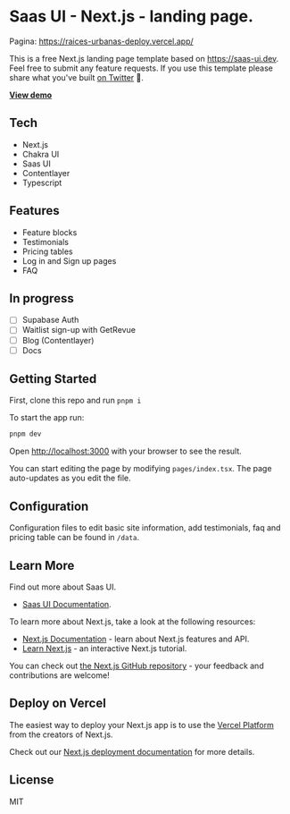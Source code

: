 # Saas UI - Next.js - landing page.

Pagina: https://raices-urbanas-deploy.vercel.app/

This is a free Next.js landing page template based on https://saas-ui.dev.
Feel free to submit any feature requests. If you use this template please share what you've built [on Twitter](https://twitter.com/saas_js) 🚀.

**[View demo](https://saas-ui-nextjs-landing-page.netlify.app/)**

## Tech

- Next.js
- Chakra UI
- Saas UI
- Contentlayer
- Typescript

## Features

- Feature blocks
- Testimonials
- Pricing tables
- Log in and Sign up pages
- FAQ

## In progress

- [ ] Supabase Auth
- [ ] Waitlist sign-up with GetRevue
- [ ] Blog (Contentlayer)
- [ ] Docs

## Getting Started

First, clone this repo and run `pnpm i`

To start the app run:

```bash
pnpm dev
```

Open [http://localhost:3000](http://localhost:3000) with your browser to see the result.

You can start editing the page by modifying `pages/index.tsx`. The page auto-updates as you edit the file.

## Configuration

Configuration files to edit basic site information, add testimonials, faq and pricing table can be found in `/data`.

## Learn More

Find out more about Saas UI.

- [Saas UI Documentation](https://saas-ui.dev/docs/introduction).

To learn more about Next.js, take a look at the following resources:

- [Next.js Documentation](https://nextjs.org/docs) - learn about Next.js features and API.
- [Learn Next.js](https://nextjs.org/learn) - an interactive Next.js tutorial.

You can check out [the Next.js GitHub repository](https://github.com/vercel/next.js/) - your feedback and contributions are welcome!

## Deploy on Vercel

The easiest way to deploy your Next.js app is to use the [Vercel Platform](https://vercel.com/new?utm_medium=default-template&filter=next.js&utm_source=create-next-app&utm_campaign=create-next-app-readme) from the creators of Next.js.

Check out our [Next.js deployment documentation](https://nextjs.org/docs/deployment) for more details.

## License

MIT
